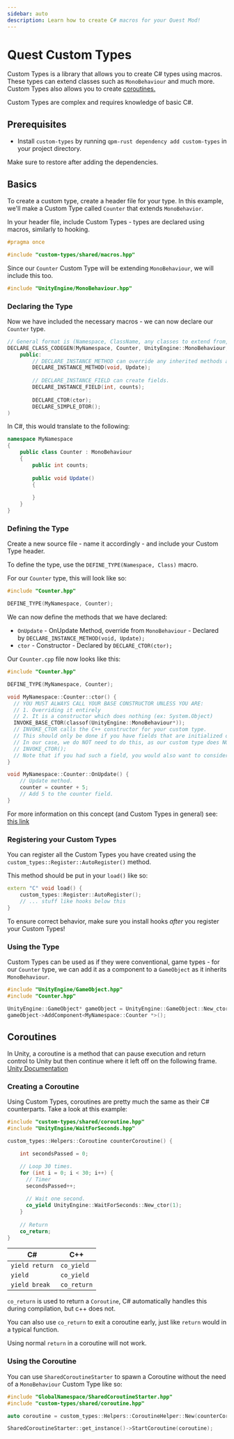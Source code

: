 ```yaml
---
sidebar: auto
description: Learn how to create C# macros for your Quest Mod!
---
```


# Quest Custom Types

Custom Types is a library that allows you to create C# types using macros. These types can extend classes such
as `MonoBehaviour` and much more. Custom Types also allows you to create [coroutines.](https://docs.unity3d.com/Manual/Coroutines.html)

Custom Types are complex and requires knowledge of basic C#.

## Prerequisites

* Install `custom-types` by running `qpm-rust dependency add custom-types` in your project directory.

Make sure to restore after adding the dependencies.

## Basics

To create a custom type, create a header file for your type. In this example, we'll make a Custom Type called `Counter`
that extends `MonoBehavior`.

In your header file, include Custom Types - types are declared using macros, similarly to hooking.

```cpp
#pragma once

#include "custom-types/shared/macros.hpp"
```

Since our `Counter` Custom Type will be extending `MonoBehaviour`, we will include this too.

```cpp
#include "UnityEngine/MonoBehaviour.hpp"
```

### Declaring the Type

Now we have included the necessary macros - we can now declare our `Counter` type.

```cpp
// General format is (Namespace, ClassName, any classes to extend from, contents)
DECLARE_CLASS_CODEGEN(MyNamespace, Counter, UnityEngine::MonoBehaviour,
    public:
        // DECLARE_INSTANCE_METHOD can override any inherited methods and create il2cpp methods.
        DECLARE_INSTANCE_METHOD(void, Update);
        
        // DECLARE_INSTANCE_FIELD can create fields.
        DECLARE_INSTANCE_FIELD(int, counts);
        
        DECLARE_CTOR(ctor);
        DECLARE_SIMPLE_DTOR();
)
```

In C#, this would translate to the following:

```csharp
namespace MyNamespace 
{
    public class Counter : MonoBehaviour 
    {
        public int counts;
        
        public void Update() 
        {
            
        }
    }
}
```

### Defining the Type

Create a new source file - name it accordingly - and include your Custom Type header.

To define the type, use the `DEFINE_TYPE(Namespace, Class)` macro.

For our `Counter` type, this will look like so:

```cpp
#include "Counter.hpp"

DEFINE_TYPE(MyNamespace, Counter);
```

We can now define the methods that we have declared:

* `OnUpdate` - OnUpdate Method, override from `MonoBehaviour` - Declared by `DECLARE_INSTANCE_METHOD(void, Update);`
* `ctor` - Constructor - Declared by `DECLARE_CTOR(ctor);`

Our `Counter.cpp` file now looks like this:

```cpp
#include "Counter.hpp"

DEFINE_TYPE(MyNamespace, Counter);

void MyNamespace::Counter::ctor() {
  // YOU MUST ALWAYS CALL YOUR BASE CONSTRUCTOR UNLESS YOU ARE:
  // 1. Overriding it entirely
  // 2. It is a constructor which does nothing (ex: System.Object)
  INVOKE_BASE_CTOR(classof(UnityEngine::MonoBehaviour*));
  // INVOKE_CTOR calls the C++ constructor for your custom type.
  // This should only be done if you have fields that are initialized on construction time or are otherwise initialized.
  // In our case, we do NOT need to do this, as our custom type does NOT have any complex C++ fields (ex: std::vector)
  // INVOKE_CTOR();
  // Note that if you had such a field, you would also want to consider destructing it, see DECLARE_DTOR for more information.
}

void MyNamespace::Counter::OnUpdate() {
    // Update method.
    counter = counter + 5;
    // Add 5 to the counter field.
}
```

For more information on this concept (and Custom Types in general) see:
[this link](https://github.com/Fernthedev/beatsaber-quest-porting-guide#custom-types-and-classes)

### Registering your Custom Types

You can register all the Custom Types you have created using the `custom_types::Register::AutoRegister()` method.

This method should be put in your `load()` like so:

```cpp
extern "C" void load() {
    custom_types::Register::AutoRegister();
    // ... stuff like hooks below this
}
```

To ensure correct behavior, make sure you install hooks _after_ you register your Custom Types!

### Using the Type

Custom Types can be used as if they were conventional, game types - for our `Counter` type,
we can add it as a component to a `GameObject` as it inherits `MonoBehaviour`.

```cpp
#include "UnityEngine/GameObject.hpp"
#include "Counter.hpp"

UnityEngine::GameObject* gameObject = UnityEngine::GameObject::New_ctor("CounterObject");
gameObject->AddComponent<MyNamespace::Counter *>();
```

## Coroutines
In Unity, a coroutine is a method that can pause execution and return control to Unity but then continue where it left
off on the following frame. [Unity Documentation](https://docs.unity3d.com/Manual/Coroutines.html)

### Creating a Coroutine

Using Custom Types, coroutines are pretty much the same as their C# counterparts. Take a look at this example:

```cpp
#include "custom-types/shared/coroutine.hpp"
#include "UnityEngine/WaitForSeconds.hpp"

custom_types::Helpers::Coroutine counterCoroutine() {

    int secondsPassed = 0;

    // Loop 30 times.
    for (int i = 0; i < 30; i++) {
      // Timer
      secondsPassed++;
      
      // Wait one second.
      co_yield UnityEngine::WaitForSeconds::New_ctor(1);
    }
    
    // Return
    co_return;
}
```

| C#             | C++         |
|----------------|-------------|
| `yield return` | `co_yield`  |
| `yield`        | `co_yield`  |
| `yield break`  | `co_return` |

`co_return` is used to return a `Coroutine`, C# automatically handles this during compilation, but c++ does not.

You can also use `co_return` to exit a coroutine early, just like `return` would in a typical function.

Using normal `return` in a coroutine will not work.

### Using the Coroutine

You can use `SharedCoroutineStarter` to spawn a Coroutine without the need of a `MonoBehaviour` Custom Type like so:

```cpp
#include "GlobalNamespace/SharedCoroutineStarter.hpp"
#include "custom-types/shared/coroutine.hpp"

auto coroutine = custom_types::Helpers::CoroutineHelper::New(counterCoroutine());

SharedCoroutineStarter::get_instance()->StartCoroutine(coroutine);
```
